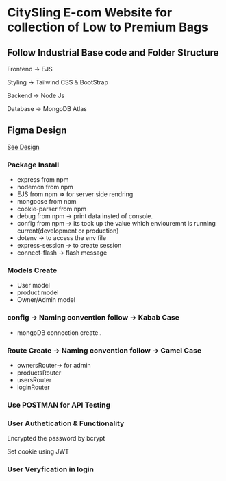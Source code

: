 <h1> CitySling E-com Website for collection of Low to Premium Bags</h1>

<h2> Follow Industrial Base code and Folder Structure </h2>
<div>
<p> Frontend -> EJS</p>
<p>Styling -> Tailwind CSS & BootStrap
<p>Backend -> Node Js</p>
<p>Database -> MongoDB Atlas</p>
 </div>

<div>
<h2>Figma Design </h2>
<a href="https://www.figma.com/design/3FH9gGvqy3SRoLwzIbTwlY/CitySling-Banner?node-id=27-3&t=nwKnXy5aOTgll4A2-0">See Design</a>
</div>

<h3> Package Install </h3>

- express from npm
- nodemon from npm
- EJS from npm => for server side rendring
- mongoose from npm
- cookie-parser from npm
- debug from npm -> print data insted of console.
- config from npm -> its took up the value which enviouremnt is running current(development or production)
- dotenv -> to access the env file
- express-session -> to create session
- connect-flash -> flash message

<h3> Models Create</h3>

- User model
- product model
- Owner/Admin model

<h3>config -> Naming convention follow -> Kabab Case</h3>

- mongoDB connection create..

<h3> Route Create -> Naming convention follow -> Camel Case </h3>

- ownersRouter-> for admin
- productsRouter
- usersRouter
- loginRouter

<h3> Use POSTMAN for API Testing </h3>

<h3>User Authetication & Functionality </h3>
<p>Encrypted the password by bcrypt </p>
<p> Set cookie using JWT </p>
<h3> User Veryfication in login </h3>
